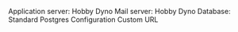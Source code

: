 Application server: Hobby Dyno
Mail server: Hobby Dyno
Database: Standard Postgres
Configuration
Custom URL
